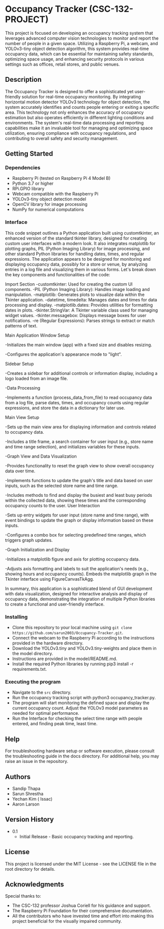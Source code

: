 # Occupancy Tracker (CSC-132-PROJECT)
This project is focused on developing an occupancy tracking system that leverages advanced computer vision technologies to monitor and report the number of people in a given space. Utilizing a Raspberry Pi, a webcam, and YOLOv3-tiny object detection algorithm, this system provides real-time occupancy data, which can be essential for maintaining safety standards, optimizing space usage, and enhancing security protocols in various settings such as offices, retail stores, and public venues.

## Description
The Occupancy Tracker is designed to offer a sophisticated yet user-friendly solution for real-time occupancy monitoring. By integrating horizontal motion detector YOLOv3 technology for object detection, the system accurately identifies and counts people entering or exiting a specific area. This technology not only enhances the accuracy of occupancy estimation but also operates efficiently in different lighting conditions and environments. The system's real-time data processing and reporting capabilities make it an invaluable tool for managing and optimizing space utilization, ensuring compliance with occupancy regulations, and contributing to overall safety and security management.

## Getting Started
### Dependencies
- Raspberry Pi (tested on Raspberry Pi 4 Model B)
- Python 3.7 or higher
- RPi.GPIO library
- Webcam compatible with the Raspberry Pi
- YOLOv3-tiny object detection model
- OpenCV library for image processing
- NumPy for numerical computations

### Interface
This code snippet outlines a Python application built using customtkinter, an enhanced version of the standard tkinter library, designed for creating custom user interfaces with a modern look. It also integrates matplotlib for plotting graphs, PIL (Python Imaging Library) for image processing, and other standard Python libraries for handling dates, times, and regular expressions. The application appears to be designed for monitoring and displaying occupancy data, possibly for a store or venue, by analyzing entries in a log file and visualizing them in various forms. Let's break down the key components and functionalities of the code:

Import Section
-customtkinter: Used for creating the custom UI components.
-PIL (Python Imaging Library): Handles image loading and manipulation.
-matplotlib: Generates plots to visualize data within the Tkinter application.
-datetime, timedelta: Manages dates and times for data processing and display.
-matplotlib.dates: Provides utilities for formatting dates in plots.
-tkinter.StringVar: A Tkinter variable class used for managing widget values.
-tkinter.messagebox: Displays message boxes for user notifications.
-re (Regular Expressions): Parses strings to extract or match patterns of text.

Main Application Window Setup

-Initializes the main window (app) with a fixed size and disables resizing.

-Configures the application's appearance mode to "light".

Sidebar Setup

-Creates a sidebar for additional controls or information display, including a logo loaded from an image file.

-Data Processing

-Implements a function (process_data_from_file) to read occupancy data from a log file, parse dates, times, and occupancy counts using regular expressions, and store the data in a dictionary for later use.

Main View Setup

-Sets up the main view area for displaying information and controls related to occupancy data.

-Includes a title frame, a search container for user input (e.g., store name and time range selection), and initializes variables for these inputs.

-Graph View and Data Visualization

-Provides functionality to reset the graph view to show overall occupancy data over time.

-Implements functions to update the graph's title and data based on user inputs, such as the selected store name and time range.

-Includes methods to find and display the busiest and least busy periods within the collected data, showing these times and the corresponding occupancy counts to the user.
User Interaction

-Sets up entry widgets for user input (store name and time range), with event bindings to update the graph or display information based on these inputs.

-Configures a combo box for selecting predefined time ranges, which triggers graph updates.

-Graph Initialization and Display

-Initializes a matplotlib figure and axis for plotting occupancy data.

-Adjusts axis formatting and labels to suit the application's needs (e.g., showing hours and occupancy counts).
 Embeds the matplotlib graph in the Tkinter interface using FigureCanvasTkAgg.

In summary, this application is a sophisticated blend of GUI development with data visualization, designed for interactive analysis and display of occupancy data, demonstrating the integration of multiple Python libraries to create a functional and user-friendly interface.
  
### Installing
- Clone this repository to your local machine using `git clone https://github.com/sarun2003/Occupancy-Tracker.git`.
- Connect the webcam to the Raspberry Pi according to the instructions provided in the hardware directory.
- Download the YOLOv3.tiny and YOLOv3.tiny-weights and place them in the model directory.
- Instructions are provided in the model/README.md.
- Install the required Python libraries by running pip3 install -r requirements.txt.

### Executing the program
- Navigate to the `src` directory.
- Run the occupancy tracking script with python3 occupancy_tracker.py.
- The program will start monitoring the defined space and display the current occupancy count. Adjust the YOLOv3 model parameters as needed for optimal performance.
- Run the Interface for checking the select time range with people entered, and finding peak time, least time.

## Help
For troubleshooting hardware setup or software execution, please consult the troubleshooting guide in the docs directory.
For additional help, you may raise an issue in the repository.

## Authors
- Sandip Thapa
- Sarun Shrestha
- Yechan Kim ( Issac)
- Aaron Larson

## Version History
* 0.1
    * Initial Release - Basic occupancy tracking and reporting.

## License
This project is licensed under the MIT License - see the LICENSE file in the root directory for details.

## Acknowledgments
Special thanks to:
* The CSC-132 professor Joshua Coriell for his guidance and support.
* The Raspberry Pi Foundation for their comprehensive documentation.
* All the contributors who have invested time and effort into making this project beneficial for the visually impaired community.

  
